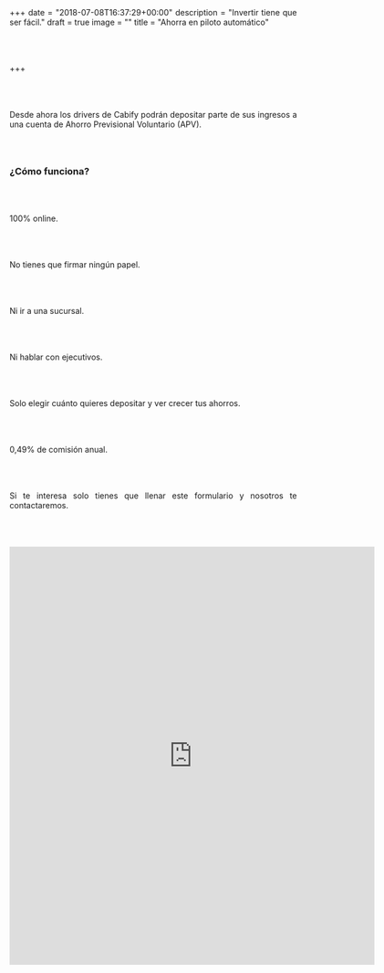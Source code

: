 +++
date = "2018-07-08T16:37:29+00:00"
description = "Invertir tiene que ser fácil."
draft = true
image = ""
title = "Ahorra en piloto automático"

+++
<style>

p { margin:4rem 0px; text-align:justify; }

.footer-big__overlap { padding-bottom:0px; }

.image-wrapper {

text-align: center;

}

.image-wrapper img {

width: 60%; text-align: center; margin: 40px 0px;

}

@media (max-width: 768px)  {

.image-wrapper img {

width: 100%;

}

}

</style>

Desde ahora los drivers de Cabify podrán depositar parte de sus ingresos a una cuenta de Ahorro Previsional Voluntario (APV).

### **¿Cómo funciona?**

100% online.

No tienes que firmar ningún papel.

Ni ir a una sucursal.

Ni hablar con ejecutivos.

Solo elegir cuánto quieres depositar y ver crecer tus ahorros.

0,49% de comisión anual.

Si te interesa solo tienes que llenar este formulario y nosotros te contactaremos.

<iframe src="https://docs.google.com/forms/d/e/1FAIpQLSf7GRwn2GIz7nCfRv4M7U2IYPHYgXoENoWclfQjwzgJ5ut--g/viewform?embedded=true" width="640" height="733" frameborder="0" marginheight="0" marginwidth="0">Loading...</iframe>